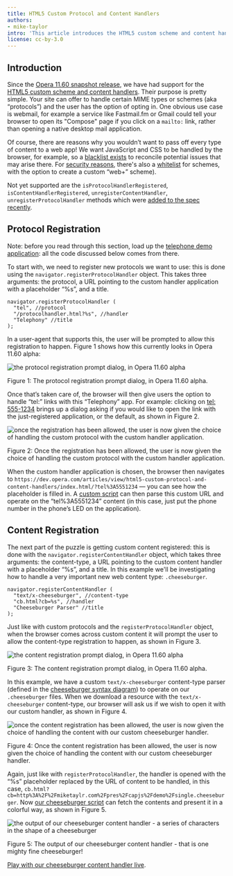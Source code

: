```yaml
---
title: HTML5 Custom Protocol and Content Handlers
authors:
- mike-taylor
intro: 'This article introduces the HTML5 custom scheme and content handlers, showing how you can employ them to allow use of custom content types on your sites.'
license: cc-by-3.0
---
```

<h2>Introduction</h2>

<p>Since the <a href="http://www.opera.com/browser/">Opera 11.60 snapshot release</a>, we have had support for the <a href="http://www.whatwg.org/specs/web-apps/current-work/#custom-handlers">HTML5 custom scheme and content handlers</a>. Their purpose is pretty simple. Your site can offer to handle certain MIME types or schemes (aka &#8220;protocols&#8221;) and the user has the option of opting in. One obvious use case is webmail, for example a service like Fastmail.fm or Gmail could tell your browser to open its "Compose" page if you click on a <code>mailto:</code> link, rather than opening a native desktop mail application.</p>

<p>Of course, there are reasons why you wouldn&#8217;t want to pass off every type of content to a web app! We want JavaScript and CSS to be handled by the browser, for example, so a <a href="http://www.whatwg.org/specs/web-apps/current-work/multipage/timers.html#type-blacklist">blacklist exists</a> to reconcile potential issues that may arise there. For <a href="http://lists.whatwg.org/htdig.cgi/whatwg-whatwg.org/2011-April/031220.html">security reasons</a>, there's also a <a href="http://www.whatwg.org/specs/web-apps/current-work/multipage/timers.html#whitelisted-scheme">whitelist</a> for schemes, with the option to create a custom &#8220;web+&#8221; scheme).</p>

<p>Not yet supported are the <code>isProtocolHandlerRegistered</code>, <code>isContentHandlerRegistered</code>, <code>unregisterContentHandler</code>, <code>unregisterProtocolHandler</code> methods which were <a href="http://html5.org/tools/web-apps-tracker?from=6523&to=6524">added to the spec recently</a>.</p>

<h2 id="protocol_registration">Protocol Registration</h2>

<p class="note">Note: before you read through this section, load up the <a href="index.html">telephone demo application</a>: all the code discussed below comes from there.</p>

<p>To start with, we need to register new protocols we want to use: this is done using the <code>navigator.registerProtocolHandler</code> object. This takes three arguments: the protocol, a URL pointing to the custom handler application with a placeholder &#8220;%s&#8221;, and a title.</p>

<pre><code>navigator.registerProtocolHandler (
  "tel", //protocol
  "/protocolhandler.html?%s", //handler
  "Telephony" //title
);</pre></code>

<p>In a user-agent that supports this, the user will be prompted to allow this registration to happen. Figure 1 shows how this currently looks in Opera 11.60 alpha:</p>

<p><img src="registerprotocol.png" alt="the protocol registration prompt dialog, in Opera 11.60 alpha"></p>
<p class="caption">Figure 1: The protocol registration prompt dialog, in Opera 11.60 alpha.</p>

<p>Once that&#8217;s taken care of, the browser will then give users the option to handle &#8220;tel:&#8221; links with this &#8220;Telephony&#8221; app. For example: clicking on <a href="tel:5551234">tel: 555-1234</a> brings up a dialog asking if you would like to open the link with the just-registered application, or the default, as shown in Figure 2.</p>

<p><img src="contentchoice.png" alt="once the registration has been allowed, the user is now given the choice of handling the custom protocol with the custom handler application."></p>
<p class="caption">Figure 2: Once the registration has been allowed, the user is now given the choice of handling the custom protocol with the custom handler application.</p>

<p>When the custom handler application is chosen, the browser then navigates to <code>https://dev.opera.com/articles/view/html5-custom-protocol-and-content-handlers/index.html/?tel%3A5551234</code> &mdash; you can see how the placeholder is filled in. A <a href="app.js">custom script</a> can then parse this custom URL and operate on the &#8220;tel%3A5551234&#8221; content (in this case, just put the phone number in the phone&#8217;s LED on the application).</p>

<h2 id="content_registration">Content Registration</h2>

<p>The next part of the puzzle is getting custom content registered: this is done with the <code>navigator.registerContentHandler</code> object, which takes three arguments: the content-type, a URL pointing to the custom content handler with a placeholder &#8220;%s&#8221;, and a title. In this example we'll be investigating how to handle a very important new web content type: <code>.cheeseburger</code>.</p>

<pre><code>navigator.registerContentHandler (
  "text/x-cheeseburger", //content-type
  "cb.html?cb=%s", //handler
  "Cheeseburger Parser" //title
);</code></pre>

<p>Just like with custom protocols and the <code>registerProtocolHandler</code> object, when the browser comes across custom content it will prompt the user to allow the content-type registration to happen, as shown in Figure 3.</p>

<p><img src="registercontent.png" alt="the content registration prompt dialog, in Opera 11.60 alpha"></p>
<p class="caption">Figure 3: The content registration prompt dialog, in Opera 11.60 alpha.</p>

<p>In this example, we have a custom <code>text/x-cheeseburger</code> content-type parser (defined in the <a href="cheeseburger_railroaddiagram.png">cheeseburger syntax diagram</a>) to operate on our <code>.cheeseburger</code> files. When we download a resource with the <code>text/x-cheeseburger</code> content-type, our browser will ask us if we wish to open it with our custom handler, as shown in Figure 4.</p>

<p><img src="opencontent.png" alt="once the content registration has been allowed, the user is now given the choice of handling the content with our custom cheeseburger handler."></p>
<p class="caption">Figure 4: Once the content registration has been allowed, the user is now given the choice of handling the content with our custom cheeseburger handler.</p>

<p>Again, just like with <code>registerProtocolHandler</code>, the handler is opened with the &#8220;%s&#8221; placeholder replaced by the URL of content to be handled, in this case, <code>cb.html?cb=http%3A%2F%2Fmiketaylr.com%2Fpres%2Fcapjs%2Fdemo%2Fsingle.cheeseburger</code>. Now <a href="cb.js">our cheeseburger script</a> can fetch the contents and present it in a colorful way, as shown in Figure 5.</p>

<p><img src="cheeseburger.png" alt="the output of our cheeseburger content handler - a series of characters in the shape of a cheeseburger"></p>
<p class="caption">Figure 5: The output of our cheeseburger content handler - that is one mighty fine cheeseburger!</p>

<p><a href="contenthandler.html">Play with our cheeseburger content handler live</a>.</p>
